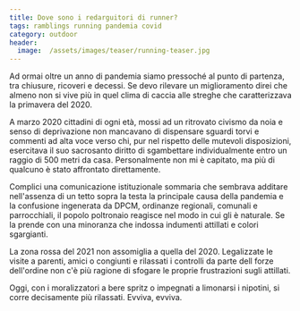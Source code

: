 ```yaml
---
title: Dove sono i redarguitori di runner?
tags: ramblings running pandemia covid
category: outdoor
header:
  image:  /assets/images/teaser/running-teaser.jpg
---
```

Ad ormai oltre un anno di pandemia siamo pressoché al punto di partenza, tra chiusure, ricoveri e decessi. Se devo rilevare un miglioramento direi che almeno non si vive
più in quel clima di caccia alle streghe che caratterizzava la primavera del 2020.

A marzo 2020 cittadini di ogni età, mossi ad un ritrovato civismo da noia e senso di deprivazione non mancavano di dispensare sguardi torvi e commenti ad alta voce verso chi, pur nel rispetto delle mutevoli disposizioni, esercitava il suo sacrosanto diritto di sgambettare individualmente entro un raggio di 500 metri da casa.
Personalmente non mi è capitato, ma più di qualcuno è stato affrontato direttamente.

Complici una comunicazione istituzionale sommaria che sembrava additare nell'assenza di un tetto sopra la testa la principale causa della pandemia e la confusione ingenerata da DPCM, ordinanze regionali, comunali e parrocchiali, il popolo poltronaio reagisce nel modo in cui gli è naturale. Se la prende con una minoranza che indossa indumenti attillati e colori sgargianti.

La zona rossa del 2021 non assomiglia a quella del 2020. Legalizzate le visite a parenti, amici o congiunti e rilassati i controlli da parte dell forze dell'ordine non c'è più ragione di sfogare le proprie frustrazioni sugli attillati.

Oggi, con i moralizzatori a bere spritz o impegnati a limonarsi i nipotini, si corre decisamente più rilassati. Evviva, evviva.

